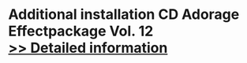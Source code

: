 # Additional installation CD Adorage Effectpackage Vol. 12<br />[>> Detailed information](https://secure.element5.com/esales/product.html?productid=300428412&affiliateid=200057808)